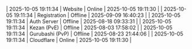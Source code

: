 | 2025-10-05 19:11:34 | Website | Online | 2025-10-05 19:11:30 |
| 2025-10-05 19:11:34 | Registration | Offline | 2025-09-09 16:40:23 |
| 2025-10-05 19:11:34 | Auth Server | Offline | 2025-08-18 09:33:31 |
| 2025-10-05 19:11:34 | Kezan (PvE) | Offline | 2025-08-03 17:58:02 |
| 2025-10-05 19:11:34 | Gurubashi (PvP) | Offline | 2025-08-23 21:44:06 |
| 2025-10-05 19:11:34 | Cloudflare | Online | 2025-10-05 19:11:30 |
